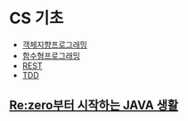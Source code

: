 # CS 기초
- [객체지향프로그래밍](./OOP/README.md)
- [함수형프로그래밍](./FunctionalProgramming/README.md)
- [REST](./REST/README.md)
- [TDD](./TDD/README.md)

## [Re:zero부터 시작하는 JAVA 생활](https://github.com/LEEJ0NGWAN/CS/tree/master/Re:zeroJAVA)
